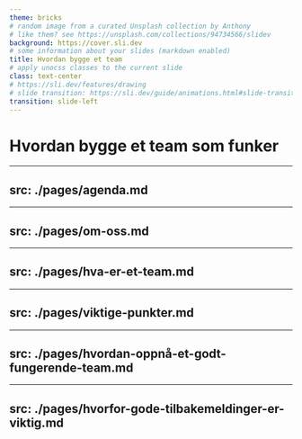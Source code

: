 ```yaml
---
theme: bricks
# random image from a curated Unsplash collection by Anthony
# like them? see https://unsplash.com/collections/94734566/slidev
background: https://cover.sli.dev
# some information about your slides (markdown enabled)
title: Hvordan bygge et team
# apply unocss classes to the current slide
class: text-center
# https://sli.dev/features/drawing
# slide transition: https://sli.dev/guide/animations.html#slide-transitions
transition: slide-left
---
```


# Hvordan bygge et team som funker

---
src: ./pages/agenda.md
---

---
src: ./pages/om-oss.md
---

---
src: ./pages/hva-er-et-team.md
---

---
src: ./pages/viktige-punkter.md
---

---
src: ./pages/hvordan-oppnå-et-godt-fungerende-team.md
---

---
src: ./pages/hvorfor-gode-tilbakemeldinger-er-viktig.md
---